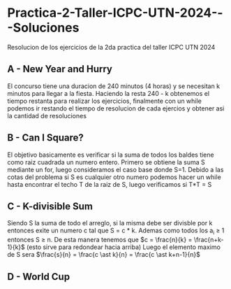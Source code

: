 # Practica-2-Taller-ICPC-UTN-2024---Soluciones
Resolucion de los ejercicios de la 2da practica del taller ICPC UTN 2024

## A - New Year and Hurry
El concurso tiene una duracion de 240 minutos (4 horas) y se necesitan k minutos para llegar a la fiesta.
Haciendo la resta 240 - k obtenemos el tiempo restanta para realizar los ejercicios, finalmente con un while podemos ir restando el tiempo de resolucion de cada ejercios y obtener asi la cantidad de resoluciones

## B - Can I Square?
El objetivo basicamente es verificar si la suma de todos los baldes tiene como raiz cuadrada un numero entero.
Primero se obtiene la suma S mediante un for, luego consideramos el caso base donde S=1.
Debido a las cotas del problema si S es cualquier otro numero podemos hacer un while hasta encontrar el techo T de la raiz de S, luego verificamos si T*T = S

## C - K-divisible Sum
Siendo S la suma de todo el arreglo, si la misma debe ser divisble por k entonces exite un numero c tal que S = c * k.
Ademas como todos los a<sub>i</sub> $\geq$ 1 entonces S $\geq$ n.
De esta manera tenemos que $c = \frac{n}{k} = \frac{n+k-1}{k}$ (esto sirve para redondear hacia arriba)
Luego el elemento maximo de S sera $\frac{s}{n} = \frac{c \ast k}{n} = \frac{c \ast k+n-1}{n}$

## D - World Cup

